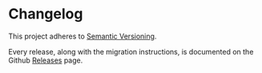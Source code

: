 # Changelog

This project adheres to [Semantic Versioning](http://semver.org/).

Every release, along with the migration instructions, is documented on the Github [Releases](https://github.com/vtex-apps/storefront-sdk/releases) page.
